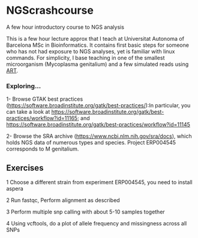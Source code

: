# NGScrashcourse
A few hour introductory course to NGS analysis

This is a few hour lecture approx that I teach at Universitat Autonoma of Barcelona MSc in Bioinformatics. It contains first basic steps for someone who has not had exposure to NGS analyses, yet is familiar with linux commands. For simplicity, I base teaching in one of the smallest microorganism (Mycoplasma genitalium) and a few simulated reads using [ART](https://www.niehs.nih.gov/research/resources/software/biostatistics/art/index.cfm).

### Exploring...
1- Browse GTAK best practices (https://software.broadinstitute.org/gatk/best-practices/):In particular, you can take a look at  https://software.broadinstitute.org/gatk/best-practices/workflow?id=11165; and https://software.broadinstitute.org/gatk/best-practices/workflow?id=11145

    
2- Browse the SRA archive (https://www.ncbi.nlm.nih.gov/sra/docs), which holds NGS data of numerous types and species. Project ERP004545 corresponds to M genitalium.

## Exercises
1 Choose a different strain from experiment ERP004545, you need to install aspera

2 Run fastqc, Perform alignment as described

3 Perform multiple snp calling with about 5-10 samples together

4 Using vcftools, do a plot of allele frequency and missingness across all SNPs
